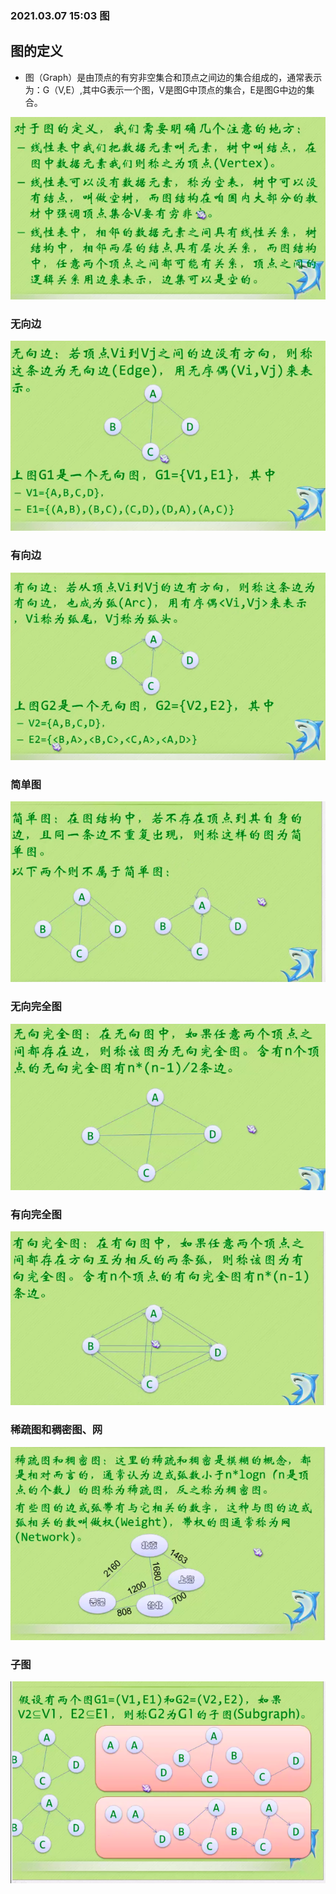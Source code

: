 ### 2021.03.07 15:03  图

## 图的定义
* 图（Graph）是由顶点的有穷非空集合和顶点之间边的集合组成的，通常表示为：G（V,E）,其中G表示一个图，V是图G中顶点的集合，E是图G中边的集合。

![](MDimgs/2021-03-07-15-15-06.png)

### 无向边
![](MDimgs/2021-03-07-15-16-50.png)

### 有向边
![](MDimgs/2021-03-07-15-18-15.png)

### 简单图
![](MDimgs/2021-03-07-15-19-20.png)

### 无向完全图
![](MDimgs/2021-03-07-15-20-08.png)

### 有向完全图
![](MDimgs/2021-03-07-15-23-48.png)

### 稀疏图和稠密图、网
![](MDimgs/2021-03-07-15-25-19.png)

### 子图
![](MDimgs/2021-03-07-15-26-16.png)


